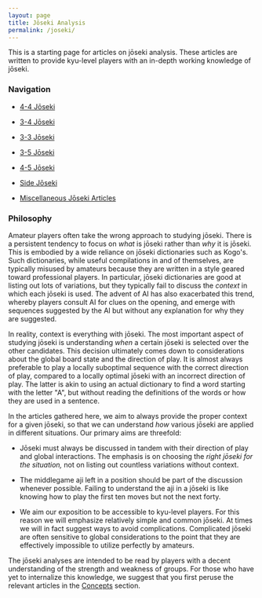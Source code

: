 ```yaml
---
layout: page
title: Jōseki Analysis
permalink: /joseki/
---
```


This is a starting page for articles on jōseki analysis.
These articles are written to provide kyu-level players with an in-depth working knowledge of jōseki.

### Navigation

* [4-4 Jōseki](/44/)

* [3-4 Jōseki](/34/)

* [3-3 Jōseki](/33/)

* [3-5 Jōseki](/35/)

* [4-5 Jōseki](/45/)

* [Side Jōseki](/side/)

* [Miscellaneous Jōseki Articles](/misc/)

### Philosophy

Amateur players often take the wrong approach to studying jōseki.
There is a persistent tendency to focus on *what* is jōseki rather than *why* it is jōseki.
This is embodied by a wide reliance on jōseki dictionaries such as Kogo's.
Such dictionaries, while useful compilations in and of themselves, are typically misused by amateurs because they are written in a style geared toward professional players.
In particular, jōseki dictionaries are good at listing out lots of variations, but they typically fail to discuss the *context* in which each jōseki is used.
The advent of AI has also exacerbated this trend, whereby players consult AI for clues on the opening, and emerge with sequences suggested by the AI but without any explanation for why they are suggested.

In reality, context is everything with jōseki.
The most important aspect of studying jōseki is understanding *when* a certain jōseki is selected over the other candidates.
This decision ultimately comes down to considerations about the global board state and the direction of play.
It is almost always preferable to play a locally suboptimal sequence with the correct direction of play, compared to a locally optimal jōseki with an incorrect direction of play.
The latter is akin to using an actual dictionary to find a word starting with the letter "A", but without reading the definitions of the words or how they are used in a sentence.

In the articles gathered here, we aim to always provide the proper context for a given jōseki, so that we can understand *how* various jōseki are applied in different situations.
Our primary aims are threefold:

* Jōseki must always be discussed in tandem with their direction of play and global interactions.
The emphasis is on choosing the *right jōseki for the situation,* not on listing out countless variations without context.

* The middlegame aji left in a position should be part of the discussion whenever possible. Failing to understand the aji in a jōseki is like knowing how to play the first ten moves but not the next forty.

* We aim our exposition to be accessible to kyu-level players.
For this reason we will emphasize relatively simple and common jōseki.
At times we will in fact suggest ways to avoid complications.
Complicated jōseki are often sensitive to global considerations to the point that they are effectively impossible to utilize perfectly by amateurs.

The jōseki analyses are intended to be read by players with a decent understanding of the strength and weakness of groups.
For those who have yet to internalize this knowledge, we suggest that you first peruse the relevant articles in the [Concepts](/concepts/) section.